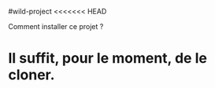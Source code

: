 
#wild-project
<<<<<<< HEAD

Comment installer ce projet ? 

Il suffit, pour le moment, de le cloner.
=======
